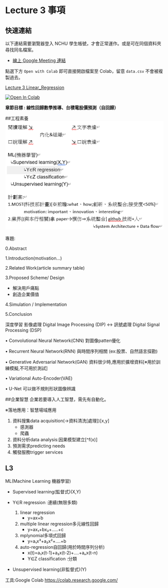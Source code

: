# Lecture 3 事項
## 快速連結
以下連結需要瀏覽器登入 NCHU 學生帳號，才會正常運作。或是可在同個資料夾尋找同名檔案。
- [線上 Google Meeting 連結](https://lms2020.nchu.edu.tw/media/doc/86493)

點選下方 ```Open with Colab``` 即可直接開啟檔案至 Colab，留意 ```data.csv``` 不會被複製過去。

[Lecture 3 Linear_Regression]()

[![Open In Colab](https://colab.research.google.com/assets/colab-badge.svg)](https://colab.research.google.com/github/awinlab/CourseTemplateTry/blob/main/Lecture%203/Lecture%5f3Linear%5fRegression%5ftemplate%5f%28ok3%29%5f.ipynb)


**章節目標 : 線性回歸數學推導、台積電股價預測（自回歸）**

##工程素養
![img.png](img.png)

專題:

0.Abstract

1.Introduction(motivation…)

2.Related Work(article summary table)

3.Proposed Scheme/ Design
* 解決用戶痛點
* 創造企業價值

4.Simulation / Implementation

5.Conclusion

深度學習
影像處理 Digital Image Processing (DIP) ↔ 訊號處理 Digital Signal Processing (DSP)

• Convolutional Neural Network(CNN)
對圖像patten優化

• Recurrent Neural Network(RNN)
與時間序列相關 (ex:股票、自然語言探勘)

• Generative Adversarial Network(GAN)
資料很少時,應用於擴增資料[※用於訓練模擬,不可用於測試]

• Variational Auto-Encoder(VAE)

• U-Net
可以做不規則形狀圖像辨識

##企業智慧
企業若要導入人工智慧，需先有自動化。

※落地應用：智慧場域應用
1. 資料搜集data acquisition(→資料清洗[處理])[x,y]
   - 感測器
   - 爬蟲 
2. 資料分析data analysis:因果模型建立[^f(x)]
3. 預測需求predicting needs
4. 觸發服務trigger services

## L3
ML(Machine Learning 機器學習)
  - Supervised learning(監督式)(X,Y)
  - Y∈R regression :連續(無限多類)
    1. linear regression
        - y=ax+b
    2. multiple linear regression多元線性回歸
        - y=ax₁+bx₂+.....+c
    3. mplynomial多項式回歸
        - y=a₁x³+a₂x²+....+b
    4. auto-regression自回歸(用於時間序列分析)
        - x(t)=a₁x(t-1)+a₂x(t-2)+....+aₙx(t-n)
        - Y∈Z classification :分類
		
  - Unsupervised learning(非監督式)(Y)

工具:Google Colab
https://colab.research.google.com/
